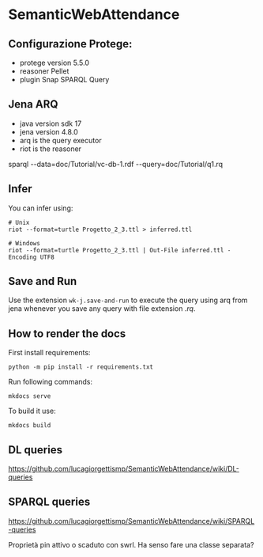 # SemanticWebAttendance

## Configurazione Protege:
- protege version 5.5.0
- reasoner Pellet
- plugin Snap SPARQL Query

## Jena ARQ
- java version sdk 17
- jena version 4.8.0
- arq is the query executor
- riot is the reasoner

sparql --data=doc/Tutorial/vc-db-1.rdf --query=doc/Tutorial/q1.rq

## Infer

You can infer using:

```
# Unix
riot --format=turtle Progetto_2_3.ttl > inferred.ttl

# Windows
riot --format=turtle Progetto_2_3.ttl | Out-File inferred.ttl -Encoding UTF8
```

## Save and Run

Use the extension `wk-j.save-and-run` to execute the query using arq from jena whenever you save any query with file extension *.rq*.

## How to render the docs

First install requirements:

```
python -m pip install -r requirements.txt
```

Run following commands:

```
mkdocs serve
```

To build it use:

```
mkdocs build
```

## DL queries
https://github.com/lucagiorgettismp/SemanticWebAttendance/wiki/DL-queries

## SPARQL queries
https://github.com/lucagiorgettismp/SemanticWebAttendance/wiki/SPARQL-queries


Proprietà pin attivo o scaduto con swrl. Ha senso fare una classe separata?